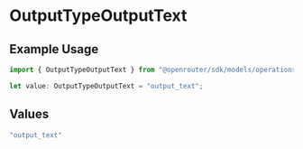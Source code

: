 # OutputTypeOutputText

## Example Usage

```typescript
import { OutputTypeOutputText } from "@openrouter/sdk/models/operations";

let value: OutputTypeOutputText = "output_text";
```

## Values

```typescript
"output_text"
```